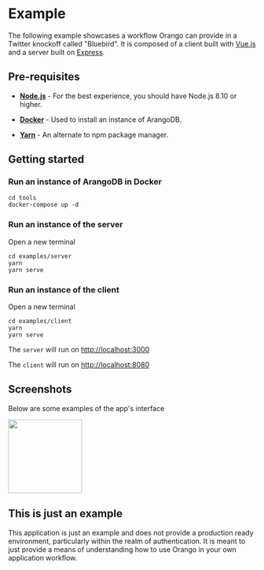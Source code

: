 # Example

The following example showcases a workflow Orango can provide in a Twitter knockoff called "Bluebird". It is composed of a client built with [Vue.js](https://vuejs.org/) and a server built on [Express](https://expressjs.com/).

## Pre-requisites

* **[Node.js](https://nodejs.org/en/)** - For the best experience, you should have Node.js 8.10 or higher.

* **[Docker](https://www.docker.com/get-started)** - Used to install an instance of ArangoDB.

* **[Yarn](https://yarnpkg.com/en/)** - An alternate to npm package manager.

## Getting started

### Run an instance of ArangoDB in Docker

```
cd tools
docker-compose up -d
```

### Run an instance of the server

Open a new terminal

```
cd examples/server
yarn
yarn serve
```

### Run an instance of the client

Open a new terminal

```
cd examples/client
yarn
yarn serve
```

The `server` will run on [http://localhost:3000](http://localhost:3000) 

The `client` will run on [http://localhost:8080](http://localhost:8080)

## Screenshots

Below are some examples of the app's interface

<img src="https://duaw26jehqd4r.cloudfront.net/items/2y2D202N1n3J3Z1M170s/Image%202018-10-10%20at%209.13.28%20AM.png" width="150">

## This is just an example

This application is just an example and does not provide a production ready environment, particularly within the realm of authentication. It is meant to just provide a means of understanding how to use Orango in your own application workflow.